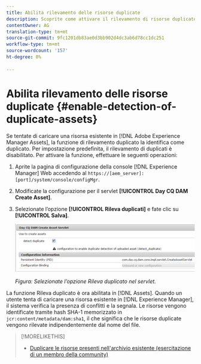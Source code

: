 ```yaml
---
title: Abilita rilevamento delle risorse duplicate
description: Scoprite come attivare il rilevamento di risorse duplicate nel Experience Manager .
contentOwner: AG
translation-type: tm+mt
source-git-commit: 9fc1201db83ae0d3bb902d4dc3ab6d78cc1dc251
workflow-type: tm+mt
source-wordcount: '157'
ht-degree: 0%

---
```



# Abilita rilevamento delle risorse duplicate {#enable-detection-of-duplicate-assets}

Se tentate di caricare una risorsa esistente in [!DNL Adobe Experience Manager Assets], la funzione di rilevamento duplicato la identifica come duplicato. Per impostazione predefinita, il rilevamento di duplicati è disabilitato. Per attivare la funzione, effettuare le seguenti operazioni:

1. Aprite la pagina di configurazione della console [!DNL Experience Manager] Web accedendo al `https://[aem_server]:[port]/system/console/configMgr`.
1. Modificate la configurazione per il servlet **[!UICONTROL Day CQ DAM Create Asset]**.
1. Selezionate l’opzione **[!UICONTROL Rileva duplicati]** e fate clic su **[!UICONTROL Salva]**.

   ![Selezionate l’opzione Rileva duplicato nel servlet](assets/chlimage_1-377.png)

   *Figura: Selezionate l’opzione Rileva duplicato nel servlet.*

La funzione Rileva duplicato è ora abilitata in [!DNL Assets]. Quando un utente tenta di caricare una risorsa esistente in [!DNL Experience Manager], il sistema verifica la presenza di conflitti e la segnala. Le risorse vengono identificate tramite hash SHA-1 memorizzato in `jcr:content/metadata/dam:sha1`, il che significa che le risorse duplicate vengono rilevate indipendentemente dal nome del file.

>[!MORELIKETHIS]
>
>* [Duplicare le risorse presenti nell&#39;archivio esistente (esercitazione di un membro della community)](https://experience-aem.blogspot.com/2019/06/aem-65-find-duplicate-assets-binaries-in-existing-repository.html)

